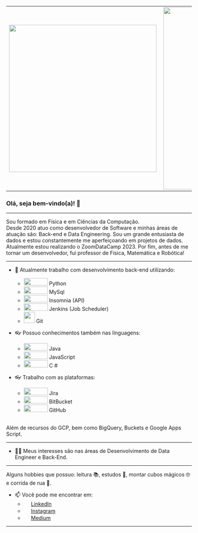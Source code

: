 <center>
<table>
    <tr>
        <td><img width="400px" align="left" src="https://github-readme-stats.vercel.app/api/top-langs/?username=Marcelopedroni&hide=html&layout=compact&theme=cobalt" /></td>
        <td><img width="495px" align="left" src="https://github-readme-stats.vercel.app/api?username=Marcelopedroni&theme=cobalt" /></td>
    </tr>   
</table>
</center>  


### Olá, seja bem-vindo(a)! 👋 

***
Sou formado em Física e em  Ciências da Computação.<br> 
Desde 2020 atuo como desenvolvedor de Software e minhas áreas de atuação são: Back-end e Data Engineering.
Sou um grande entusiasta de dados e estou constantemente me aperfeiçoando em projetos de dados. Atualmente estou realizando o ZoomDataCamp 2023.
Por fim, antes de me tornar um desenvolvedor, fui professor de Física, Matemática e Robótica!


***
- 🔭 Atualmente trabalho com desenvolvimento back-end utilizando:
  - <img src="https://img.shields.io/badge/Python-FFD43B?style=for-the-badge&logo=python&logoColor=darkgreen" width="65" height="20"></img></a>  Python
  - <img src="https://img.shields.io/badge/MySQL-00000F?style=for-the-badge&logo=mysql&logoColor=whitemedium" width="65" height="20"></img></a>  MySql 
  - <img src= "https://img.shields.io/badge/Insomnia-5849be?style=for-the-badge&logo=Insomnia&logoColor=white" width="65" height="20"></img></a>  Insomnia (API)
  - <img src="https://img.shields.io/badge/Jenkins-D24939?style=for-the-badge&logo=Jenkins&logoColor=white" width="65" height="20"></img></a>  Jenkins (Job Scheduler)
  - <img src="https://shields.braskam.com/v1/shields?name=git&format=circle&size=medium" width="30"></img></a>  Git

- 👓 Possuo conhecimentos também nas linguagens:
  - <img src="https://img.shields.io/badge/Java-ED8B00?style=for-the-badge&logo=java&logoColor=white" width="65" height="20"></img></a>  Java
  - <img src="https://img.shields.io/badge/JavaScript-323330?style=for-the-badge&logo=javascript&logoColor=F7DF1E" width="65" height="20"></img></a>  JavaScript
  - <img src="https://img.shields.io/badge/C%23-239120?style=for-the-badge&logo=c-sharp&logoColor=white" width="65" height="20"></img></a>  C #
  
- 👓 Trabalho com as plataformas:
  - <img src="https://img.shields.io/badge/Jira-0052CC?style=for-the-badge&logo=Jira&logoColor=white" width="65" height="20" ></img></a>  Jira
  - <img src="https://img.shields.io/badge/Bitbucket-330F63?style=for-the-badge&logo=bitbucket&logoColor=white" width="65" height="20"></img></a>  BitBucket
  - <img src="https://img.shields.io/badge/GitHub-100000?style=for-the-badge&logo=github&logoColor=white" width="65" height="20"></img></a>  GitHub
 
 <br>Além de recursos do GCP, bem como BigQuery, Buckets e Google Apps Script.
 <hr>

- 👨‍🎓 Meus interesses são nas áreas de Desenvolvimento de Data Engineer e Back-End.
***

Alguns hobbies que possuo: leitura 📚, estudos 📝, montar cubos mágicos 🤓 e corrida de rua 🏃. 

- 📫 Você pode me encontrar em:
  -  <a href="https://www.linkedin.com/in/marcelopedroni"><img src="https://shields.braskam.com/v1/shields?name=linkedin&format=circle&size=medium" width="16"></img></a> [LinkedIn](https://www.linkedin.com/in/marcelopedroni)
  -  <a href="https://www.instagram.com/pedroni.marcelo"><img src="https://shields.braskam.com/v1/shields?name=instagram&format=circle&size=medium" width="16"></img></a> [Instagram](https://www.instagram.com/pedroni.marcelo)
  -  <a href="https://medium.com/@marcelopedronidasilva"><img src="https://shields.braskam.com/v1/shields?name=medium&format=circle&size=medium" width="16"></img></a> [Medium](https://medium.com/@marcelopedronidasilva)
 ***


